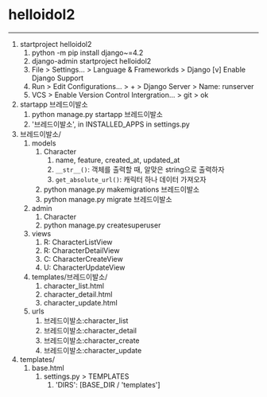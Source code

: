# helloidol2
---

1. startproject helloidol2
   1. python -m pip install django~=4.2
   2. django-admin startproject helloidol2
   3. File > Settings... > Language & Frameworkds > Django
        [v] Enable Django Support
   4. Run > Edit Configurations... > + > Django Server > Name: runserver
   5. VCS > Enable Version Control Intergration... > git > ok
2. startapp 브레드이발소
   1. python manage.py startapp 브레드이발소
   2. '브레드이발소', in INSTALLED_APPS in settings.py
3. 브레드이발소/
   1. models
      1. Character
         1. name, feature, created_at, updated_at
         2. `__str__()`: 객체를 출력할 때, 알맞은 string으로 출력하자
         3. `get_absolute_url()`: 캐릭터 하나 데이터 가져오자
      2. python manage.py makemigrations 브레드이발소
      3. python manage.py migrate 브레드이발소
   2. admin
      1. Character
      2. python manage.py createsuperuser
   3. views
      1. R: CharacterListView
      2. R: CharacterDetailView
      3. C: CharacterCreateView
      4. U: CharacterUpdateView
   4. templates/브레드이발소/
      1. character_list.html
      2. character_detail.html
      3. character_update.html
   5. urls
      1. 브레드이발소:character_list
      2. 브레드이발소:character_detail
      3. 브레드이발소:character_create
      4. 브레드이발소:character_update
4. templates/
   1. base.html
      1. settings.py > TEMPLATES
         1. 'DIRS': [BASE_DIR / 'templates']
